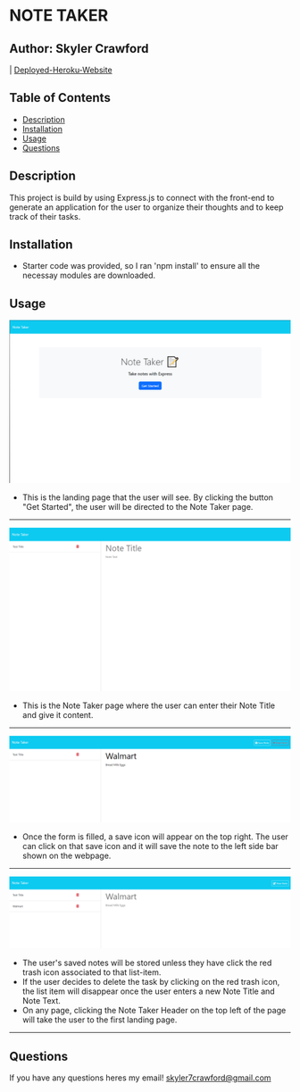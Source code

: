 # NOTE TAKER


## Author: Skyler Crawford
| [Deployed-Heroku-Website](https://mysterious-caverns-27801-b704fdaf73ba.herokuapp.com/notes)

## Table of Contents 

- [Description](#description)
- [Installation](#installation)
- [Usage](#usage)
- [Questions](#questions)

## Description

This project is build by using Express.js to connect with the front-end to generate an application for the user to organize their thoughts and to keep track of their tasks.

## Installation

* Starter code was provided, so I ran 'npm install' to ensure all the necessay modules are downloaded.

## Usage

![HomePage](./imgs/NoteHome.png)

* This is the landing page that the user will see. By clicking the button "Get Started", the user will be directed to the Note Taker page. 

----

![NoteTaker](./Imgs/NoteTaker.PNG)

* This is the Note Taker page where the user can enter their Note Title and give it content. 

----

![NoteData](./Imgs/NoteData.PNG)

* Once the form is filled, a save icon will appear on the top right. The user can click on that save icon and it will save the note to the left side bar shown on the webpage. 

----

![AddedNote](./Imgs/AddedNote.PNG)

* The user's saved notes will be stored unless they have click the red trash icon associated to that list-item. 
* If the user decides to delete the task by clicking on the red trash icon, the list item will disappear once the user enters a new Note Title and Note Text.
* On any page, clicking the Note Taker Header on the top left of the page will take the user to the first landing page.

----

## Questions
If you have any questions heres my email! skyler7crawford@gmail.com